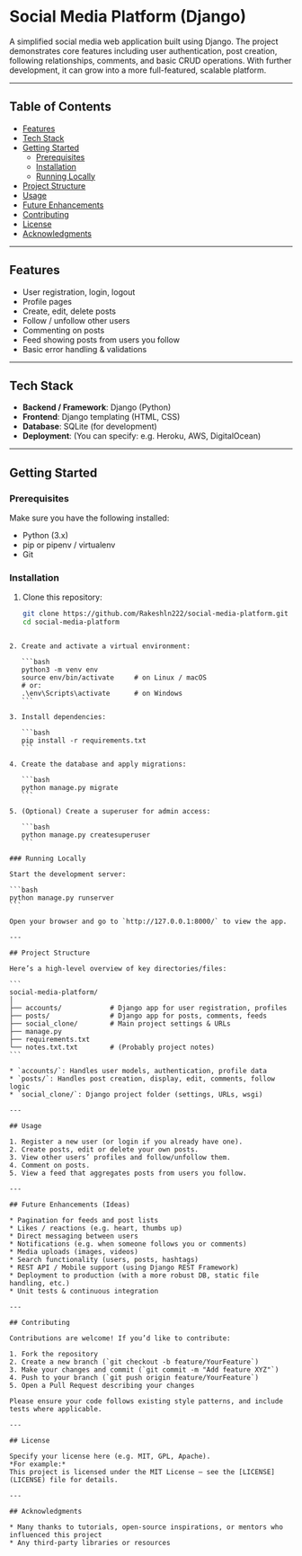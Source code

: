 
# Social Media Platform (Django)

A simplified social media web application built using Django. The project demonstrates core features including user authentication, post creation, following relationships, comments, and basic CRUD operations. With further development, it can grow into a more full-featured, scalable platform.

---

## Table of Contents

- [Features](#features)  
- [Tech Stack](#tech-stack)  
- [Getting Started](#getting-started)  
  - [Prerequisites](#prerequisites)  
  - [Installation](#installation)  
  - [Running Locally](#running-locally)  
- [Project Structure](#project-structure)  
- [Usage](#usage)  
- [Future Enhancements](#future-enhancements)  
- [Contributing](#contributing)  
- [License](#license)  
- [Acknowledgments](#acknowledgments)  

---

## Features

- User registration, login, logout  
- Profile pages  
- Create, edit, delete posts  
- Follow / unfollow other users  
- Commenting on posts  
- Feed showing posts from users you follow  
- Basic error handling & validations  

---

## Tech Stack

- **Backend / Framework**: Django (Python)  
- **Frontend**: Django templating (HTML, CSS)  
- **Database**: SQLite (for development)  
- **Deployment**: (You can specify: e.g. Heroku, AWS, DigitalOcean)  

---

## Getting Started

### Prerequisites

Make sure you have the following installed:

- Python (3.x)  
- pip or pipenv / virtualenv  
- Git  

### Installation

1. Clone this repository:
   ```bash
   git clone https://github.com/Rakeshln222/social-media-platform.git
   cd social-media-platform
````

2. Create and activate a virtual environment:

   ```bash
   python3 -m venv env
   source env/bin/activate     # on Linux / macOS
   # or:
   .\env\Scripts\activate      # on Windows
   ```

3. Install dependencies:

   ```bash
   pip install -r requirements.txt
   ```

4. Create the database and apply migrations:

   ```bash
   python manage.py migrate
   ```

5. (Optional) Create a superuser for admin access:

   ```bash
   python manage.py createsuperuser
   ```

### Running Locally

Start the development server:

```bash
python manage.py runserver
```

Open your browser and go to `http://127.0.0.1:8000/` to view the app.

---

## Project Structure

Here’s a high-level overview of key directories/files:

```
social-media-platform/
│
├── accounts/            # Django app for user registration, profiles
├── posts/               # Django app for posts, comments, feeds
├── social_clone/        # Main project settings & URLs
├── manage.py
├── requirements.txt
└── notes.txt.txt        # (Probably project notes)
```

* `accounts/`: Handles user models, authentication, profile data
* `posts/`: Handles post creation, display, edit, comments, follow logic
* `social_clone/`: Django project folder (settings, URLs, wsgi)

---

## Usage

1. Register a new user (or login if you already have one).
2. Create posts, edit or delete your own posts.
3. View other users’ profiles and follow/unfollow them.
4. Comment on posts.
5. View a feed that aggregates posts from users you follow.

---

## Future Enhancements (Ideas)

* Pagination for feeds and post lists
* Likes / reactions (e.g. heart, thumbs up)
* Direct messaging between users
* Notifications (e.g. when someone follows you or comments)
* Media uploads (images, videos)
* Search functionality (users, posts, hashtags)
* REST API / Mobile support (using Django REST Framework)
* Deployment to production (with a more robust DB, static file handling, etc.)
* Unit tests & continuous integration

---

## Contributing

Contributions are welcome! If you’d like to contribute:

1. Fork the repository
2. Create a new branch (`git checkout -b feature/YourFeature`)
3. Make your changes and commit (`git commit -m "Add feature XYZ"`)
4. Push to your branch (`git push origin feature/YourFeature`)
5. Open a Pull Request describing your changes

Please ensure your code follows existing style patterns, and include tests where applicable.

---

## License

Specify your license here (e.g. MIT, GPL, Apache).
*For example:*
This project is licensed under the MIT License — see the [LICENSE](LICENSE) file for details.

---

## Acknowledgments

* Many thanks to tutorials, open-source inspirations, or mentors who influenced this project
* Any third-party libraries or resources


